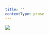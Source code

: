 ```yaml
---
title: ''
contentType: prose
---
```


<section>

![](../Images/OBALKA01-0004592234.jpg)

</section>
